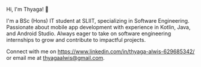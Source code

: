 Hi, I'm Thyaga! 👋

I'm a BSc (Hons) IT student at SLIIT, specializing in Software Engineering. Passionate about mobile app development with experience in Kotlin, Java, and Android Studio. Always eager to take on software engineering internships to grow and contribute to impactful projects.

Connect with me on https://www.linkedin.com/in/thyaga-alwis-629685342/ or email me at thyagaalwis@gmail.com.
